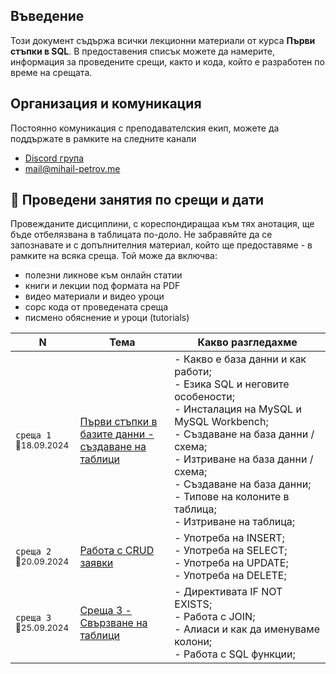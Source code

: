 ## Въведение
Този документ съдържа всички лекционни материали от курса **Първи стъпки в SQL**. В предоставения списък можете да намерите, информация за проведените срещи, както и кода, който е разработен по време на срещата.


## Организация и комуникация
Постоянно комуникация с преподавателския екип, можете да поддържате в рамките на следните канали
- [Discord група](https://discord.gg/SUV5njSuGn)
- mail@mihail-petrov.me

## 📅 Проведени занятия по срещи и дати

Провежданите дисциплини, с кореспондиращаа към тях анотация, ще бъде отбелязвана в таблицата по-доло. Не забравяйте да се запознавате и с допълнителния материал, който ще предоставяме - в рамките на всяка среща. Той може да включва:
- полезни ликнове към онлайн статии
- книги и лекции под формата на PDF
- видео материали и видео уроци
- сорс кода от проведената среща 
- писмено обяснение и уроци (tutorials)

<table>
    <thead>
        <tr>
            <th width="120">N</th>
            <th width="280px">Тема</th>
            <th width="610px">Какво разгледахме</th>
        </tr>
    </thead>
    <tbody>
        <tr>
            <td>
                <code>среща 1</code><br>
                <sub>📅18.09.2024</sub>
            </td>
            <td>
                <a href="./@meets/meet-01/README.md">
                    Първи стъпки в базите данни - създаване на таблици
                </a>
            </td>
            <td>
            - Какво е база данни и как работи; <br>
            - Езика SQL и неговите особености; <br>
            - Инсталация на MySQL и MySQL Workbench; <br>
            - Създаване на база данни / схема; <br>
            - Изтриване на база данни / схема; <br>
            - Създаване на база данни; <br>
            - Типове на колоните в таблица; <br>
            - Изтриване на таблица; <br>
            </td>
        </tr>
         <tr>
            <td>
                <code>среща 2</code>
                <br>
                <sub>📅20.09.2024</sub>
            </td>
            <td>
                <a href="./@meets/meet-02/README.md">
                    Работа с CRUD заявки
                </a>            
            </td>
            <td>
            - Употреба на INSERT; <br>
            - Употреба на SELECT; <br>
            - Употреба на UPDATE; <br>
            - Употреба на DELETE;
            </td>
        </tr>
        <tr>
            <td>
                <code>среща 3</code>
                <br>
                <sub>📅25.09.2024</sub>
            </td>
            <td>
                <a href="./@meets/meet-03/README.md">
                    Среща 3 - Свързване на таблици
                </a>            
            </td>
            <td>
            - Директивата IF NOT EXISTS; <br>
            - Работа с JOIN; <br>
            - Алиаси и как да именуваме колони; <br>
            - Работа с SQL функции;
            </td>
        </tr>
    <tbody>
</table>

